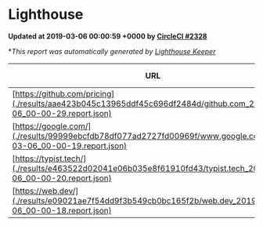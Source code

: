 
# Lighthouse

**Updated at 2019-03-06 00:00:59 +0000 by [CircleCI #2328](https://circleci.com/gh/ItinerisLtd/lighthouse-keeper-example/2328)**

**This report was automatically generated by [Lighthouse Keeper](https://github.com/itinerisltd/lighthouse-keeper)*

| URL | Performance | Accessibility | Best Practices | SEO | PWA | Updated At |
| --- | --- | --- | --- | --- | --- | --- |
| [https://github.com/pricing](./results/aae423b045c13965ddf45c696df2484d/github.com_2019-03-06_00-00-29.report.json) | 0.8 | 0.89 | 0.93 | 0.9 | 0.58 | 2019-03-06T00:00:29.822Z |
| [https://google.com/](./results/99999ebcfdb78df077ad2727fd00969f/www.google.com_2019-03-06_00-00-19.report.json) | 0.96 | 0.71 | 0.93 | 0.8 | 0.58 | 2019-03-06T00:00:19.984Z |
| [https://typist.tech/](./results/e463522d02041e06b035e8f61910fd43/typist.tech_2019-03-06_00-00-20.report.json) | 1 |  |  |  |  | 2019-03-06T00:00:20.710Z |
| [https://web.dev/](./results/e09021ae7f54dd9f3b549cb0bc165f2b/web.dev_2019-03-06_00-00-18.report.json) | 0.96 | 0.93 | 1 | 0.91 | 1 | 2019-03-06T00:00:18.429Z |
